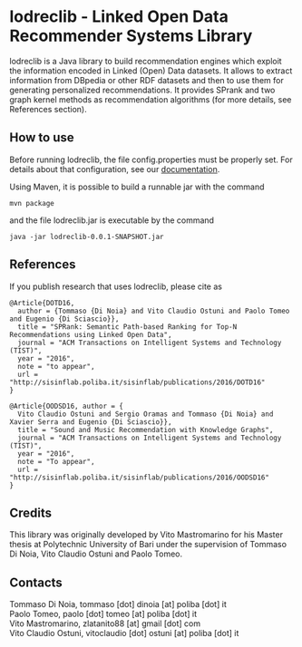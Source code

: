 lodreclib - Linked Open Data Recommender Systems Library
=====================

lodreclib is a Java library to build recommendation engines which exploit the information encoded in Linked (Open) Data datasets. It allows to extract information from DBpedia or other RDF datasets and then to use them for generating personalized recommendations. It provides SPrank and two graph kernel methods as recommendation algorithms (for more details, see References section). 

How to use
------------
Before running lodreclib, the file config.properties must be properly set. For details about that configuration, see our [documentation](https://github.com/sisinflab/lodreclib/wiki).

Using Maven, it is possible to build a runnable jar with the command 
~~~
mvn package
~~~
and the file lodreclib.jar is executable by the command
~~~
java -jar lodreclib-0.0.1-SNAPSHOT.jar 
~~~


References
------------
If you publish research that uses lodreclib, please cite as
~~~
@Article{DOTD16, 
  author = {Tommaso {Di Noia} and Vito Claudio Ostuni and Paolo Tomeo and Eugenio {Di Sciascio}}, 
  title = "SPRank: Semantic Path-based Ranking for Top-N Recommendations using Linked Open Data", 
  journal = "ACM Transactions on Intelligent Systems and Technology (TIST)", 
  year = "2016", 
  note = "to appear", 
  url = "http://sisinflab.poliba.it/sisinflab/publications/2016/DOTD16" 
}
~~~
~~~
@Article{OODSD16, author = {
  Vito Claudio Ostuni and Sergio Oramas and Tommaso {Di Noia} and Xavier Serra and Eugenio {Di Sciascio}}, 
  title = "Sound and Music Recommendation with Knowledge Graphs", 
  journal = "ACM Transactions on Intelligent Systems and Technology (TIST)", 
  year = "2016", 
  note = "To appear", 
  url = "http://sisinflab.poliba.it/sisinflab/publications/2016/OODSD16" 
}
~~~
Credits
------------
This library was originally developed by Vito Mastromarino for his Master thesis at Polytechnic University of Bari under the supervision of Tommaso Di Noia, Vito Claudio Ostuni and Paolo Tomeo.

Contacts
------------
Tommaso Di Noia, tommaso [dot] dinoia [at] poliba [dot] it  
Paolo Tomeo, paolo [dot] tomeo [at] poliba [dot] it  
Vito Mastromarino, zlatanito88 [at] gmail [dot] com  
Vito Claudio Ostuni, vitoclaudio [dot] ostuni [at] poliba [dot] it  

